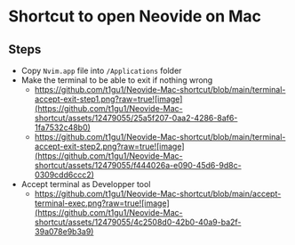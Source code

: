 # Shortcut to open Neovide on Mac

## Steps

- Copy `Nvim.app` file into `/Applications` folder
- Make the terminal to be able to exit if nothing wrong
  - https://github.com/t1gu1/Neovide-Mac-shortcut/blob/main/terminal-accept-exit-step1.png?raw=true![image](https://github.com/t1gu1/Neovide-Mac-shortcut/assets/12479055/25a5f207-0aa2-4286-8af6-1fa7532c48b0)
  - https://github.com/t1gu1/Neovide-Mac-shortcut/blob/main/terminal-accept-exit-step2.png?raw=true![image](https://github.com/t1gu1/Neovide-Mac-shortcut/assets/12479055/f444026a-e090-45d6-9d8c-0309cdd6ccc2)
- Accept terminal as Developper tool
  - https://github.com/t1gu1/Neovide-Mac-shortcut/blob/main/accept-terminal-exec.png?raw=true![image](https://github.com/t1gu1/Neovide-Mac-shortcut/assets/12479055/4c2508d0-42b0-40a9-ba2f-39a078e9b3a9)
